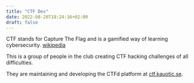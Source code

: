 ```yaml
---
title: "CTF Dev"
date: 2022-08-20T18:24:16+02:00
draft: false
---
```

CTF stands for Capture The Flag and is a gamified way of learning cybersecurity. [wikipedia](https://en.wikipedia.org/wiki/Capture_the_flag_(cybersecurity))

This is a group of people in the club creating CTF hacking challenges of all difficulties.

They are maintaining and developing the CTFd platform at [ctf.kauotic.se](https://ctf.kauotic.se).
